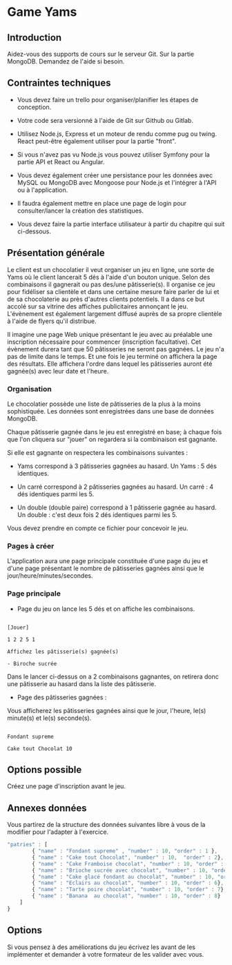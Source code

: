 # Game Yams

## Introduction

Aidez-vous des supports de cours sur le serveur Git. Sur la partie MongoDB. Demandez de l'aide si besoin.

## Contraintes techniques

- Vous devez faire un trello pour organiser/planifier les étapes de conception.

- Votre code sera versionné à l'aide de Git sur Github ou Gitlab.

- Utilisez Node.js, Express et un moteur de rendu comme pug ou twing. React peut-être également utiliser pour la partie "front".

- Si vous n'avez pas vu Node.js vous pouvez utiliser Symfony pour la partie API et React ou Angular.

- Vous devez également créer une persistance pour les données avec MySQL ou MongoDB avec Mongoose pour Node.js et l'intégrer à l'API ou à l'application.

- Il faudra également mettre en place une page de login pour consulter/lancer la création des statistiques.

- Vous devez faire la partie interface utilisateur à partir du chapitre qui suit ci-dessous.

## Présentation générale

Le client est un chocolatier il veut organiser un jeu en ligne, une sorte de Yams où le client lancerait 5 dés à l'aide d'un bouton unique. Selon des combinaisons il gagnerait ou pas des/une pâtisserie(s). Il organise ce jeu pour fidéliser sa clientèle et dans une certaine mesure faire parler de lui et de sa chocolaterie au près d'autres clients potentiels. Il a dans ce but accolé sur sa vitrine des affiches publicitaires annonçant le jeu. L'évènement est également largement diffusé auprès de sa propre clientèle à l'aide de flyers qu'il distribue.

Il imagine une page Web unique présentant le jeu avec au préalable une inscription nécessaire pour commencer (inscription facultative). Cet évènement durera tant que 50 pâtisseries ne seront pas gagnées. Le jeu n'a pas de limite dans le temps. Et une fois le jeu terminé on affichera la page des résultats. Elle affichera l'ordre dans lequel les pâtisseries auront été gagnée(s) avec leur date et l'heure.

### Organisation

Le chocolatier possède une liste de pâtisseries de la plus à la moins sophistiquée. Les données sont enregistrées dans une base de données MongoDB.

Chaque pâtisserie gagnée dans le jeu est enregistré en base; à chaque fois que l'on cliquera sur "jouer" on regardera si la combinaison est gagnante.

Si elle est gagnante on respectera les combinaisons suivantes :

- Yams correspond à 3 pâtisseries gagnées au hasard. Un Yams : 5 dés identiques.

- Un carré correspond à 2 pâtisseries gagnées au hasard. Un carré : 4 dés identiques parmi les 5.

- Un double (double paire) correspond à 1 pâtisserie gagnée au hasard. Un double : c'est deux fois 2 dés identiques parmi les 5.

Vous devez prendre en compte ce fichier pour concevoir le jeu.

### Pages à créer

L'application aura une page principale constituée d'une page du jeu et d'une page présentant le nombre de pâtisseries gagnées ainsi que le jour/heure/minutes/secondes.

### Page principale

- Page du jeu on lance les 5 dés et on affiche les combinaisons.

```text

[Jouer]

1 2 2 5 1

Affichez les pâtisserie(s) gagnée(s)

- Biroche sucrée

```

Dans le lancer ci-dessus on a 2 combinaisons gagnantes, on retirera donc une pâtisserie au hasard dans la liste des pâtisserie.

- Page des pâtisseries gagnées :

Vous afficherez les pâtisseries gagnées ainsi que le jour, l'heure, le(s) minute(s) et le(s) seconde(s).

```text

Fondant supreme

Cake tout Chocolat 10

```

## Options possible

Créez une page d'inscription avant le jeu.

## Annexes données

Vous partirez de la structure des données suivantes libre à vous de la modifier pour l'adapter à l'exercice.

```js
"patries" : [
        { "name" : "Fondant supreme" , "number" : 10, "order" : 1 },
        { "name" : "Cake tout Chocolat", "number" : 10,  "order" : 2},
        { "name" : "Cake Framboise chocolat", "number" : 10, "order" : 3},
        { "name" : "Brioche sucrée avec chocolat", "number" : 10, "order" : 4},
        { "name" : "Cake glacé fondant au chocolat", "number" : 10, "order" : 5},
        { "name" : "Eclairs au chocolat", "number" : 10, "order" : 6},
        { "name" : "Tarte poire chocolat", "number" : 10, "order" : 7},
        { "name" : "Banana  au chocolat", "number" : 10, "order" : 8}
    ]
}

```

## Options

Si vous pensez à des améliorations du jeu écrivez les avant de les implémenter et demander à votre formateur de les valider avec vous.
